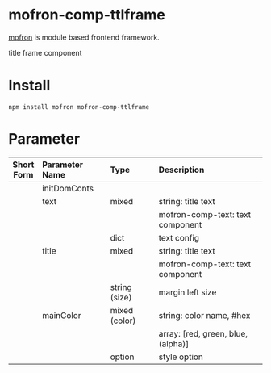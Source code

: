 # mofron-comp-ttlframe
[mofron](https://mofron.github.io/mofron/) is module based frontend framework.

title frame component


# Install
```
npm install mofron mofron-comp-ttlframe
```

# Parameter

| Short<br>Form | Parameter Name | Type | Description |
|:-------------:|:---------------|:-----|:------------|
| | initDomConts | ||| | header | mofron-comp-txtheader | header component |
| | text | mixed | string: title text |
| | | | mofron-comp-text: text component |
| | | dict | text config |
| | title | mixed | string: title text |
| | | | mofron-comp-text: text component |
| | | string (size) | margin left size |
| | mainColor | mixed (color) | string: color name, #hex |
| | | | array: [red, green, blue, (alpha)] |
| | | option | style option |

